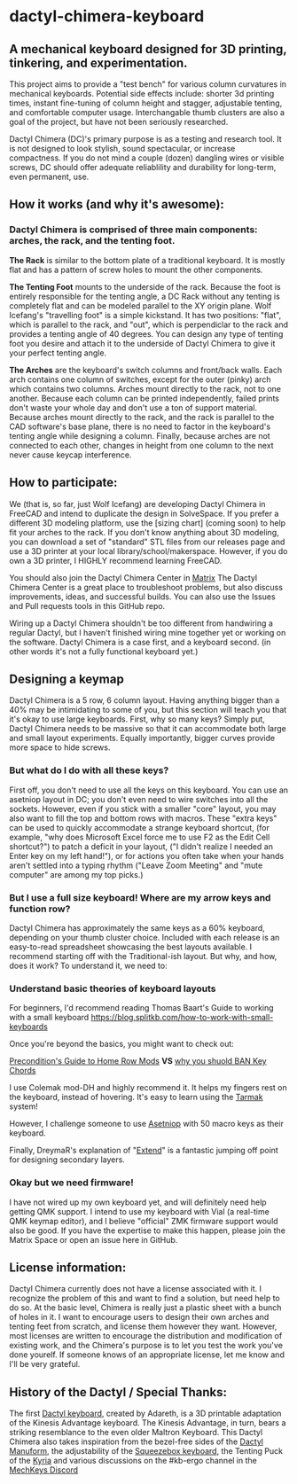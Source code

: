 # dactyl-chimera-keyboard

## A mechanical keyboard designed for 3D printing, tinkering, and experimentation.

This project aims to provide a "test bench" for various column curvatures in mechanical keyboards. Potential side effects include: shorter 3d printing times, instant fine-tuning of column height and stagger, adjustable tenting, and comfortable computer usage. Interchangable thumb clusters are also a goal of the project, but have not been seriously researched.

Dactyl Chimera (DC)'s primary purpose is as a testing and research tool. It is not designed to look stylish, sound spectacular, or increase compactness. If you do not mind a couple (dozen) dangling wires or visible screws, DC should offer adequate reliablility and durability for long-term, even permanent, use.

## How it works (and why it's awesome):

### Dactyl Chimera is comprised of three main components: arches, the rack, and the tenting foot.

**The Rack** is similar to the bottom plate of a traditional keyboard. It is mostly flat and has a pattern of screw holes to mount the other components.

**The Tenting Foot** mounts to the underside of the rack. Because the foot is entirely responsible for the tenting angle, a DC Rack without any tenting is completely flat and can be modeled parallel to the XY origin plane. Wolf Icefang's "travelling foot" is a simple kickstand. It has two positions: "flat", which is parallel to the rack, and "out", which is perpendiclar to the rack and provides a tenting angle of 40 degrees. You can design any type of tenting foot you desire and attach it to the underside of Dactyl Chimera to give it your perfect tenting angle.

**The Arches** are the keyboard's switch columns and front/back walls. Each arch contains one column of switches, except for the outer (pinky) arch which contains two columns. Arches mount directly to the rack, not to one another. Because each column can be printed independently, failed prints don't waste your whole day and don't use a ton of support material. Because arches mount directly to the rack, and the rack is parallel to the CAD software's base plane, there is no need to factor in the keyboard's tenting angle while designing a column. Finally, because arches are not connected to each other, changes in height from one column to the next never cause keycap interference.

## How to participate:

We (that is, so far, just Wolf Icefang) are developing Dactyl Chimera in FreeCAD and intend to duplicate the design in SolveSpace. If you prefer a different 3D modeling platform, use the \[sizing chart\] (coming soon) to help fit your arches to the rack. If you don't know anything about 3D modeling, you can download a set of "standard" STL files from our releases page and use a 3D printer at your local library/school/makerspace. However, if you do own a 3D printer, I HIGHLY recommend learning FreeCAD.

You should also join the Dactyl Chimera Center in [Matrix](https://matrix.to/#/!mArixoOlqsCQNWsaFc:matrix.org?via=matrix.org) The Dactyl Chimera Center is a great place to troubleshoot problems, but also discuss improvements, ideas, and successful builds. You can also use the Issues and Pull requests tools in this GitHub repo.

Wiring up a Dactyl Chimera shouldn't be too different from handwiring a regular Dactyl, but I haven't finished wiring mine together yet or working on the software. Dactyl Chimera is a case first, and a keyboard second. (in other words it's not a fully functional keyboard yet.)

## Designing a keymap

Dactyl Chimera is a 5 row, 6 column layout. Having anything bigger than a 40% may be intimidating to some of you, but this section will teach you that it's okay to use large keyboards. First, why so many keys? Simply put, Dactyl Chimera needs to be massive so that it can accommodate both large and small layout experiments. Equally importantly, bigger curves provide more space to hide screws.

### But what do I do with all these keys?

First off, you don't need to use all the keys on this keyboard. You can use an asetniop layout in DC; you don't even need to wire switches into all the sockets. However, even if you stick with a smaller "core" layout, you may also want to fill the top and bottom rows with macros. These "extra keys" can be used to quickly accommodate a strange keyboard shortcut, (for example, "why does Microsoft Excel force me to use F2 as the Edit Cell shortcut?") to patch a deficit in your layout, ("I didn't realize I needed an Enter key on my left hand!"), or for actions you often take when your hands aren't settled into a typing rhythm ("Leave Zoom Meeting" and "mute computer" are among my top picks.)

### But I use a full size keyboard! Where are my arrow keys and function row?

Dactyl Chimera has approximately the same keys as a 60% keyboard, depending on your thumb cluster choice.  Included with each release is an easy-to-read spreadsheet showcasing the best layouts available. I recommend starting off with the Traditional-ish layout. But why, and how, does it work? To understand it, we need to:

### Understand basic theories of keyboard layouts

For beginners, I'd recommend reading Thomas Baart's Guide to working with a small keyboard https://blog.splitkb.com/how-to-work-with-small-keyboards

Once you're beyond the basics, you might want to check out:

[Precondition's Guide to Home Row Mods](https://precondition.github.io/home-row-mods) **VS** [why you shuold BAN Key Chords](http://xahlee.info/kbd/banish_key_chords.html)

I use Colemak mod-DH and highly recommend it. It helps my fingers rest on the keyboard, instead of hovering. It's easy to learn using the [Tarmak](https://dreymar.colemak.org/tarmak.html) system!

However, I challenge someone to use [Asetniop](http://asetniop.com/) with 50 macro keys as their keyboard.

Finally, DreymaR's explanation of "[Extend](https://dreymar.colemak.org/layers-extend.html)" is a fantastic jumping off point for designing secondary layers.


### Okay but we need firmware!

I have not wired up my own keyboard yet, and will definitely need help getting QMK support. I intend to use my keyboard with Vial (a real-time QMK keymap editor), and I believe "official" ZMK firmware support would also be good. If you have the expertise to make this happen, please join the Matrix Space or open an issue here in GitHub.

## License information:

Dactyl Chimera currently does not have a license associated with it. I recognize the problem of this and want to find a solution, but need help to do so. At the basic level, Chimera is really just a plastic sheet with a bunch of holes in it. I want to encourage users to design their own arches and tenting feet from scratch, and license them however they want. However, most licenses are written to encourage the distribution and modification of existing work, and the Chimera's purpose is to let you test the work you've done yourelf. If someone knows of an appropriate license, let me know and I'll be very grateful.

## History of the Dactyl / Special Thanks:

The first [Dactyl keyboard](https://github.com/adereth/dactyl-keyboard), created by Adareth, is a 3D printable adaptation of the Kinesis Advantage keyboard. The Kinesis Advantage, in turn, bears a striking resemblance to the even older Maltron Keyboard. This Dactyl Chimera also takes inspiration from the bezel-free sides of the [Dactyl Manuform](https://github.com/tshort/dactyl-keyboard), the adjustability of the [Squeezebox keyboard](https://peterlyons.com/problog/2021/04/squeezebox-keyboard/), the Tenting Puck of the [Kyria](https://splitkb.com/products/tenting-puck) and various discussions on the #kb-ergo channel in the [MechKeys Discord](https://discord.gg/mechkeys)
